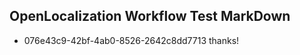 ## OpenLocalization Workflow Test MarkDown
* 076e43c9-42bf-4ab0-8526-2642c8dd7713 thanks!

<!--HONumber=Aug16_HO2-->



